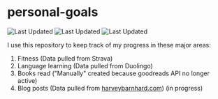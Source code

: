 # personal-goals
![Last Updated](https://img.shields.io/date/1617763461?color=FC4C02&label=Fitness%20Updated&logo=strava)
![Last Updated](https://img.shields.io/date/1617763461?color=7ac70c&label=Language%20Updated&logo=duolingo)
![Last Updated](https://img.shields.io/date/1617763461?color=e9e5cd&label=Books%20Updated&logo=goodreads)

I use this repository to keep track of my progress in these major areas:

1. Fitness (Data pulled from Strava)
2. Language learning (Data pulled from Duolingo)
3. Books read ("Manually" created because goodreads API no longer active)
4. Blog posts (Data pulled from [harveybarnhard.com](https://harveybarnhard.com)) (in progress)
